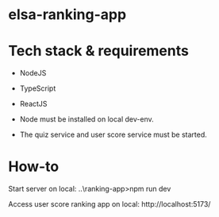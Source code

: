# elsa-ranking-app

# Tech stack & requirements
- NodeJS
- TypeScript
- ReactJS

- Node must be installed on local dev-env.
- The quiz service and user score service must be started.

# How-to

Start server on local:
..\ranking-app>npm run dev

Access user score ranking app on local:
http://localhost:5173/

